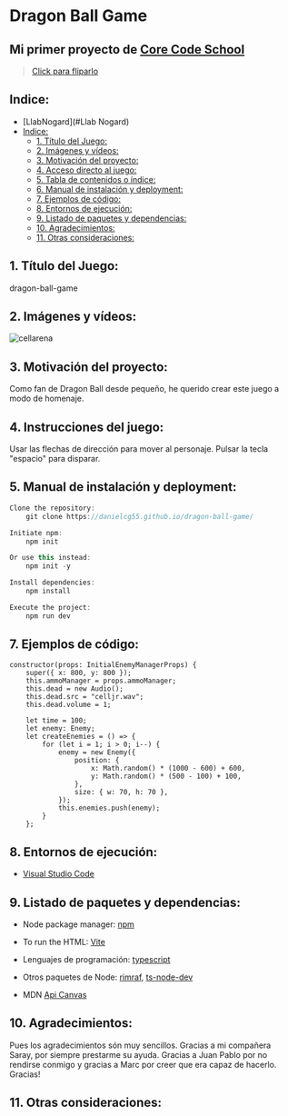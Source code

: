 # Dragon Ball Game

## Mi primer proyecto de [Core Code School](https://www.corecode.school/)

> [Click para fliparlo](https://danielcg55.github.io/dragon-ball-game/)

## Indice:

-   [LlabNogard](#Llab Nogard)
-   [Indice:](#indice)
    -   [1. Título del Juego:](#1-título-del-juego)
    -   [2. Imágenes y vídeos:](#2-imágenes-y-vídeos)
    -   [3. Motivación del proyecto:](#3-motivación-del-proyecto)
    -   [4. Acceso directo al juego:](#4-acceso-directo-al-juego)
    -   [5. Tabla de contenidos o índice:](#5-tabla-de-contenidos-o-índice)
    -   [6. Manual de instalación y deployment:](#6-manual-de-instalación-y-deployment)
    -   [7. Ejemplos de código:](#7-ejemplos-de-código)
    -   [8. Entornos de ejecución:](#8-entornos-de-ejecución)
    -   [9. Listado de paquetes y dependencias:](#9-listado-de-paquetes-y-dependencias)
    -   [10. Agradecimientos:](#10-agradecimientos)
    -   [11. Otras consideraciones:](#11-otras-consideraciones)

## 1. Título del Juego:

dragon-ball-game

## 2. Imágenes y vídeos:

![cellarena](https://user-images.githubusercontent.com/122054483/218276791-e9fd1494-e289-4495-b5f2-d3490c27b70c.png)

## 3. Motivación del proyecto:

Como fan de Dragon Ball desde pequeño, he querido crear este juego a modo de homenaje.

## 4. Instrucciones del juego:

Usar las flechas de dirección para mover al personaje.
Pulsar la tecla "espacio" para disparar.

## 5. Manual de instalación y deployment:

```ts
Clone the repository:
    git clone https://danielcg55.github.io/dragon-ball-game/

Initiate npm:
    npm init

Or use this instead:
    npm init -y

Install dependencies:
    npm install

Execute the project:
    npm run dev

```

## 7. Ejemplos de código:

    constructor(props: InitialEnemyManagerProps) {
        super({ x: 800, y: 800 });
        this.ammoManager = props.ammoManager;
        this.dead = new Audio();
        this.dead.src = "celljr.wav";
        this.dead.volume = 1;

        let time = 100;
        let enemy: Enemy;
        let createEnemies = () => {
            for (let i = 1; i > 0; i--) {
                enemy = new Enemy({
                    position: {
                        x: Math.random() * (1000 - 600) + 600,
                        y: Math.random() * (500 - 100) + 100,
                    },
                    size: { w: 70, h: 70 },
                });
                this.enemies.push(enemy);
            }
        };

## 8. Entornos de ejecución:

-   [Visual Studio Code](https://code.visualstudio.com/Download)

## 9. Listado de paquetes y dependencias:

-   Node package manager: [npm](https://www.npmjs.com/)
-   To run the HTML: [Vite](https://vitejs.dev/)

-   Lenguajes de programación: [typescript](https://www.npmjs.com/package/typescript)
-   Otros paquetes de Node: [rimraf](https://www.npmjs.com/package/rimraf), [ts-node-dev](https://www.npmjs.com/package/ts-node-dev)
-   MDN [Api Canvas](https://developer.mozilla.org/es/docs/Web/API/Canvas_API)

## 10. Agradecimientos:
Pues los agradecimientos són muy sencillos. Gracias a mi compañera Saray, por siempre prestarme su ayuda. Gracias a Juan Pablo por no rendirse conmigo y gracias a Marc por creer que era capaz de hacerlo. Gracias!

## 11. Otras consideraciones:
